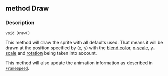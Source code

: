 ## method Draw ##

### Description ###
	void Draw()
This method will draw the sprite with all defaults used. That means it will be drawn at the position specified by ([`x`](/Video/Sprite/x), [`y`](/Video/Sprite/y)) with the [blend color](/Video/Sprite/Color), [x-scale](/Video/Sprite/ScaleX), [y-scale](/Video/Sprite/ScaleY) and [rotation](/Video/Sprite/Rotation) being taken into account.

This method will also update the animation information as described in [`FrameSpeed`](/Video/Sprite/FrameSpeed).